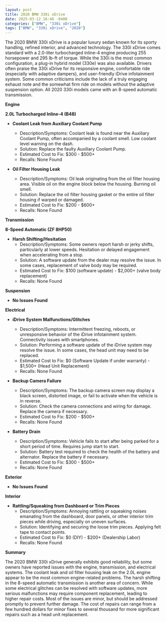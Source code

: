 ```yaml
---
layout: post
title: 2020 BMW 330i xDrive
date: 2025-03-12 16:48 -0400
categories: ["BMW", "330i xDrive"]
tags: ["BMW", "330i xDrive", "2020"]
---
```

The 2020 BMW 330i xDrive is a popular luxury sedan known for its sporty handling, refined interior, and advanced technology. The 330i xDrive comes standard with a 2.0-liter turbocharged inline-4 engine producing 255 horsepower and 295 lb-ft of torque. While the 330i is the most common configuration, a plug-in hybrid model (330e) was also available. Drivers often praise the 330i xDrive for its responsive engine, comfortable ride (especially with adaptive dampers), and user-friendly iDrive infotainment system. Some common criticisms include the lack of a truly engaging exhaust note and the somewhat firm ride on models without the adaptive suspension option. All 2020 330i models came with an 8-speed automatic transmission.

**Engine**

**2.0L Turbocharged Inline-4 (B48)**

*   **Coolant Leak from Auxiliary Coolant Pump**
    *   Description/Symptoms: Coolant leak is found near the Auxiliary Coolant Pump, often accompanied by a coolant smell. Low coolant level warning on the dash.
    *   Solution: Replace the faulty Auxiliary Coolant Pump.
    *   Estimated Cost to Fix: $300 - $500+
    *   Recalls: None Found

*   **Oil Filter Housing Leak**
    *   Description/Symptoms: Oil leak originating from the oil filter housing area. Visible oil on the engine block below the housing. Burning oil smell.
    *   Solution: Replace the oil filter housing gasket or the entire oil filter housing if warped or damaged.
    *   Estimated Cost to Fix: $200 - $600+
    *   Recalls: None Found

**Transmission**

**8-Speed Automatic (ZF 8HP50)**

*   **Harsh Shifting/Hesitation**
    *   Description/Symptoms: Some owners report harsh or jerky shifts, particularly at lower speeds. Hesitation or delayed engagement when accelerating from a stop.
    *   Solution: A software update from the dealer may resolve the issue. In some cases, replacement of valve body may be required.
    *   Estimated Cost to Fix: $100 (software update) - $2,000+ (valve body replacement)
    *   Recalls: None Found

**Suspension**

*   **No Issues Found**

**Electrical**

*   **iDrive System Malfunctions/Glitches**
    *   Description/Symptoms: Intermittent freezing, reboots, or unresponsive behavior of the iDrive infotainment system. Connectivity issues with smartphones.
    *   Solution: Performing a software update of the iDrive system may resolve the issue. In some cases, the head unit may need to be replaced.
    *   Estimated Cost to Fix: $0 (Software Update if under warranty) - $1,500+ (Head Unit Replacement)
    *   Recalls: None Found

*   **Backup Camera Failure**
    * Description/Symptoms: The backup camera screen may display a black screen, distorted image, or fail to activate when the vehicle is in reverse.
    * Solution: Check the camera connections and wiring for damage. Replace the camera if necessary.
    * Estimated Cost to Fix: $200 - $500+
    * Recalls: None Found

*   **Battery Drain**
    *   Description/Symptoms: Vehicle fails to start after being parked for a short period of time. Requires jump start to start.
    *   Solution: Battery test required to check the health of the battery and alternator. Replace the battery if necessary.
    *   Estimated Cost to Fix: $300 - $500+
    *   Recalls: None Found

**Exterior**

*   **No Issues Found**

**Interior**

*   **Rattling/Squeaking from Dashboard or Trim Pieces**
    *   Description/Symptoms: Annoying rattling or squeaking noises emanating from the dashboard, door panels, or other interior trim pieces while driving, especially on uneven surfaces.
    *   Solution: Identifying and securing the loose trim pieces. Applying felt tape to contact points.
    *   Estimated Cost to Fix: $0 (DIY) - $200+ (Dealership Labor)
    *   Recalls: None Found

**Summary**

The 2020 BMW 330i xDrive generally exhibits good reliability, but some owners have reported issues with the engine, transmission, and electrical systems. The coolant leak and oil filter housing leak on the 2.0L engine appear to be the most common engine-related problems. The harsh shifting in the 8-speed automatic transmission is another area of concern. While some electrical glitches can be resolved with software updates, more serious malfunctions may require component replacement, leading to higher repair costs. Most of the issues are minor, but should be addressed promptly to prevent further damage. The cost of repairs can range from a few hundred dollars for minor fixes to several thousand for more significant repairs such as a head unit replacement.

